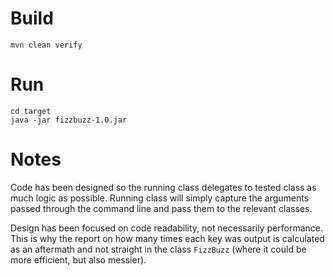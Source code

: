 # Build
`mvn clean verify`

# Run
`cd target`  
`java -jar fizzbuzz-1.0.jar`

# Notes
Code has been designed so the running class delegates to tested class as much logic as possible.
Running class will simply capture the arguments passed through the command line and pass them to the relevant classes.

Design has been focused on code readability, not necessarily performance. This is why the report on how many times each key was output is calculated as an aftermath and not straight in the class `FizzBuzz` (where it could be more efficient, but also messier).